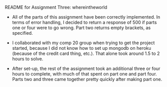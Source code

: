 README for Assignment Three: whereintheworld

* All of the parts of this assignment have been correctly implemented. In terms of error handling, I decided to return a response of 500 if parts one or four were to go wrong. Part two returns empty brackets, as specified.

* I collaborated with my comp 20 group when trying to get the project started, because I did not know how to set up mongodb on heroku (because of the credit card thing, etc.). That alone took around 1.5 to 2 hours to solve.

* After set-up, the rest of the assignment took an additional three or four hours to complete, with much of that spent on part one and part four. Parts two and three came together pretty quickly after making part one.